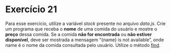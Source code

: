# Exercício 21

Para esse exercício, utilize a variável *stock* presente no arquivo *data.js*. Crie um programa que receba o **nome** de uma comida do usuário e mostre o **preço** dessa comida. Se a comida **não for encontrada** ou **não estiver disponível**, deve ser mostrada a mensagem “{name} is not available”, onde name é o nome da comida consultada pelo usuário. Utilize o método [find](https://developer.mozilla.org/pt-BR/docs/Web/JavaScript/Reference/Global_Objects/Array/find).

